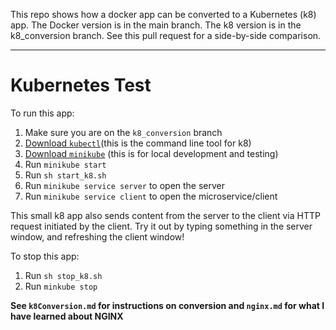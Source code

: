 This repo shows how a docker app can be converted to a Kubernetes (k8) app. The Docker version is in the main branch. The k8 version is in the k8_conversion branch. See this pull request for a side-by-side comparison.

--------
# Kubernetes Test
To run this app:
1. Make sure you are on the `k8_conversion` branch
2. [Download `kubectl`](https://v1-18.docs.kubernetes.io/docs/tasks/tools/install-kubectl/)(this is the command line tool for k8)
3. [Download `minikube`](https://v1-18.docs.kubernetes.io/docs/tasks/tools/install-minikube/) (this is for local development and testing)
4. Run `minikube start` 
5. Run  `sh start_k8.sh`
6. Run `minikube service server` to open the server
7. Run `minikube service client` to open the microservice/client

This small k8 app also sends content from the server to the client via HTTP request initiated by the client. Try it out by typing something in the server window, and refreshing the client window! 

To stop this app:
1. Run `sh stop_k8.sh`
2. Run `minkube stop`

**See `k8Conversion.md` for instructions on conversion and `nginx.md` for what I have learned about NGINX** 
